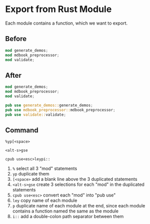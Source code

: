 # Export from Rust Module

Each module contains a function, which we want to export.

## Before

```rs
mod generate_demos;
mod mdbook_preprocessor;
mod validate;
```

## After

```rs
mod generate_demos;
mod mdbook_preprocessor;
mod validate;

pub use generate_demos::generate_demos;
pub use mdbook_preprocessor::mdbook_preprocessor;
pub use validate::validate;
```

## Command

```
%yp[<space>

<alt-s>gse

cpub use<esc>leypi::
```

1. `%` select all 3 "mod" statements
1. `yp` duplicate them
1. `[<space>` add a blank line above the 3 duplicated statements
1. `<alt-s>gse` create 3 selections for each "mod" in the duplicated statements
1. `cpub use<esc>` convert each "mod" into "pub use"
1. `ley` copy name of each module
1. `p` duplicate name of each module at the end, since each module contains a function named the same as the module
1. `i::` add a double-colon path separator between them
